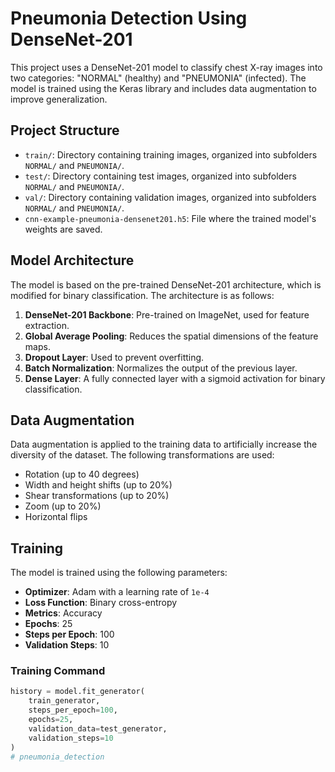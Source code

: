 # Pneumonia Detection Using DenseNet-201

This project uses a DenseNet-201 model to classify chest X-ray images into two categories: "NORMAL" (healthy) and "PNEUMONIA" (infected). The model is trained using the Keras library and includes data augmentation to improve generalization.

## Project Structure

- `train/`: Directory containing training images, organized into subfolders `NORMAL/` and `PNEUMONIA/`.
- `test/`: Directory containing test images, organized into subfolders `NORMAL/` and `PNEUMONIA/`.
- `val/`: Directory containing validation images, organized into subfolders `NORMAL/` and `PNEUMONIA/`.
- `cnn-example-pneumonia-densenet201.h5`: File where the trained model's weights are saved.

## Model Architecture

The model is based on the pre-trained DenseNet-201 architecture, which is modified for binary classification. The architecture is as follows:

1. **DenseNet-201 Backbone**: Pre-trained on ImageNet, used for feature extraction.
2. **Global Average Pooling**: Reduces the spatial dimensions of the feature maps.
3. **Dropout Layer**: Used to prevent overfitting.
4. **Batch Normalization**: Normalizes the output of the previous layer.
5. **Dense Layer**: A fully connected layer with a sigmoid activation for binary classification.

## Data Augmentation

Data augmentation is applied to the training data to artificially increase the diversity of the dataset. The following transformations are used:

- Rotation (up to 40 degrees)
- Width and height shifts (up to 20%)
- Shear transformations (up to 20%)
- Zoom (up to 20%)
- Horizontal flips

## Training

The model is trained using the following parameters:

- **Optimizer**: Adam with a learning rate of `1e-4`
- **Loss Function**: Binary cross-entropy
- **Metrics**: Accuracy
- **Epochs**: 25
- **Steps per Epoch**: 100
- **Validation Steps**: 10

### Training Command

```python
history = model.fit_generator(
    train_generator,
    steps_per_epoch=100,
    epochs=25,
    validation_data=test_generator,
    validation_steps=10
)
# pneumonia_detection
